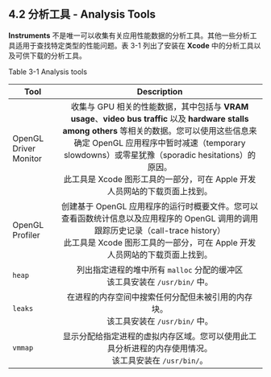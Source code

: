 ## 4.2 分析工具 - Analysis Tools
**Instruments** 不是唯一可以收集有关应用性能数据的分析工具。其他一些分析工具适用于查找特定类型的性能问题。表 3-1 列出了安装在 **Xcode** 中的分析工具以及可供下载的分析工具。

Table 3-1  Analysis tools

Tool|Description    
-|:-:
OpenGL Driver Monitor|收集与 GPU 相关的性能数据，其中包括与 **VRAM usage**、**video bus traffic** 以及 **hardware stalls among others** 等相关的数据。您可以使用这些信息来确定 OpenGL 应用程序中暂时减速（temporary slowdowns）或零星犹豫（sporadic hesitations）的原因。<br>此工具是 Xcode 图形工具的一部分，可在 Apple 开发人员网站的下载页面上找到。
OpenGL Profiler|创建基于 OpenGL 应用程序的运行时概要文件。您可以查看函数统计信息以及应用程序的 OpenGL 调用的调用跟踪历史记录（call-trace history）<br>此工具是 Xcode 图形工具的一部分，可在 Apple 开发人员网站的下载页面上找到。
`heap`|列出指定进程的堆中所有 `malloc` 分配的缓冲区<br>该工具安装在 `/usr/bin/` 中。
`leaks`|在进程的内存空间中搜索任何分配但未被引用的内存块。<br>该工具安装在 `/usr/bin/` 中。
`vmmap`|显示分配给指定进程的虚拟内存区域。您可以使用此工具分析进程的内存使用情况。<br>该工具安装在 `/usr/bin/`。

